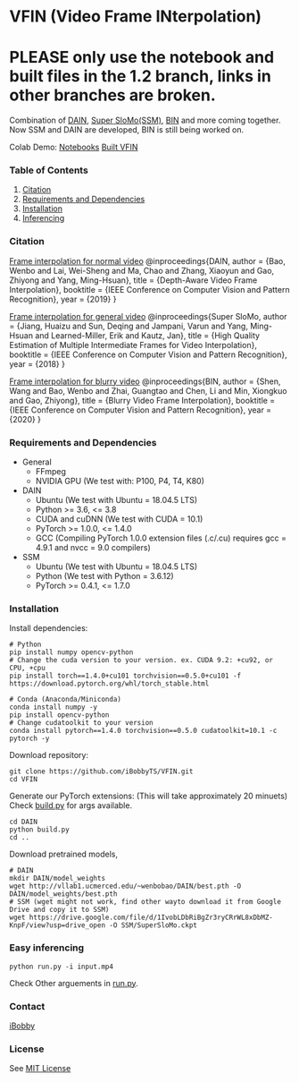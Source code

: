 # VFIN (Video Frame INterpolation)
# PLEASE only use the notebook and built files in the 1.2 branch, links in other branches are broken.
Combination of [DAIN](https://github.com/baowenbo/DAIN), [Super SloMo(SSM)](https://github.com/avinashpaliwal/Super-SloMo), [BIN](https://github.com/laomao0/BIN) and more coming together. Now SSM and DAIN are developed, BIN is still being worked on. 

Colab Demo: [Notebooks](https://drive.google.com/drive/folders/1FWgdEgJxObQtl002ooIq94mlzGUYe6G-?usp=sharing)    [Built VFIN](https://drive.google.com/file/d/1-DW2IyvMgqgD9NOI1X_5Za8BJ9X1J2uM/view?usp=sharing)

### Table of Contents
1. [Citation](#citation)
1. [Requirements and Dependencies](#requirements-and-dependencies)
1. [Installation](#installation)
1. [Inferencing](#easy-inferencing)


### Citation
[Frame interpolation for normal video](https://github.com/baowenbo/DAIN/)
    @inproceedings{DAIN,
        author    = {Bao, Wenbo and Lai, Wei-Sheng and Ma, Chao and Zhang, Xiaoyun and Gao, Zhiyong and Yang, Ming-Hsuan},
        title     = {Depth-Aware Video Frame Interpolation},
        booktitle = {IEEE Conference on Computer Vision and Pattern Recognition},
        year      = {2019}
    }

[Frame interpolation for general video](https://github.com/avinashpaliwal/Super-SloMo)
    @inproceedings{Super SloMo,
        author    = {Jiang, Huaizu and Sun, Deqing and Jampani, Varun and Yang, Ming-Hsuan and Learned-Miller, Erik and Kautz, Jan},
        title     = {High Quality Estimation of Multiple Intermediate Frames for Video Interpolation},
        booktitle = {IEEE Conference on Computer Vision and Pattern Recognition},
        year      = {2018}
    }

[Frame interpolation for blurry video](https://github.com/laomao0/BIN)
     @inproceedings{BIN,
        author    = {Shen, Wang and Bao, Wenbo and Zhai, Guangtao and Chen, Li and Min, Xiongkuo and Gao, Zhiyong}, 
        title     = {Blurry Video Frame Interpolation},
        booktitle = {IEEE Conference on Computer Vision and Pattern Recognition},
        year      = {2020}
    }


### Requirements and Dependencies
- General
	- FFmpeg
	- NVIDIA GPU (We test with: P100, P4, T4, K80)
- DAIN
	- Ubuntu (We test with Ubuntu = 18.04.5 LTS)
	- Python >= 3.6, <= 3.8
	- CUDA and cuDNN (We test with CUDA = 10.1)
	- PyTorch >= 1.0.0, <= 1.4.0
	- GCC (Compiling PyTorch 1.0.0 extension files (.c/.cu) requires gcc = 4.9.1 and nvcc = 9.0 compilers)
- SSM
	- Ubuntu (We test with Ubuntu = 18.04.5 LTS)
	- Python (We test with Python = 3.6.12)
	- PyTorch >= 0.4.1, <= 1.7.0


### Installation
Install dependencies:

	# Python
	pip install numpy opencv-python
	# Change the cuda version to your version. ex. CUDA 9.2: +cu92, or CPU, +cpu
	pip install torch==1.4.0+cu101 torchvision==0.5.0+cu101 -f https://download.pytorch.org/whl/torch_stable.html
	
	# Conda (Anaconda/Miniconda)
	conda install numpy -y
	pip install opencv-python
	# Change cudatoolkit to your version
	conda install pytorch==1.4.0 torchvision==0.5.0 cudatoolkit=10.1 -c pytorch -y
	
Download repository:

	git clone https://github.com/iBobbyTS/VFIN.git
	cd VFIN
    
Generate our PyTorch extensions: (This will take approximately 20 minuets)
Check [build.py](https://github.com/iBobbyTS/VFIN/blob/master/DAIN/build.py) for args available. 
    
	cd DAIN
	python build.py
	cd ..

Download pretrained models, 

	# DAIN
	mkdir DAIN/model_weights
	wget http://vllab1.ucmerced.edu/~wenbobao/DAIN/best.pth -O DAIN/model_weights/best.pth
	# SSM (wget might not work, find other wayto download it from Google Drive and copy it to SSM)
	wget https://drive.google.com/file/d/1IvobLDbRiBgZr3ryCRrWL8xDbMZ-KnpF/view?usp=drive_open -O SSM/SuperSloMo.ckpt

### Easy inferencing

	python run.py -i input.mp4

Check Other arguements in [run.py](https://github.com/iBobbyTS/VFIN/blob/master/run.py). 

### Contact
[iBobby](mailto:iBobbyTS@gmail.com)

### License
See [MIT License](https://github.com/iBobby/VFIN/blob/master/LICENSE)
